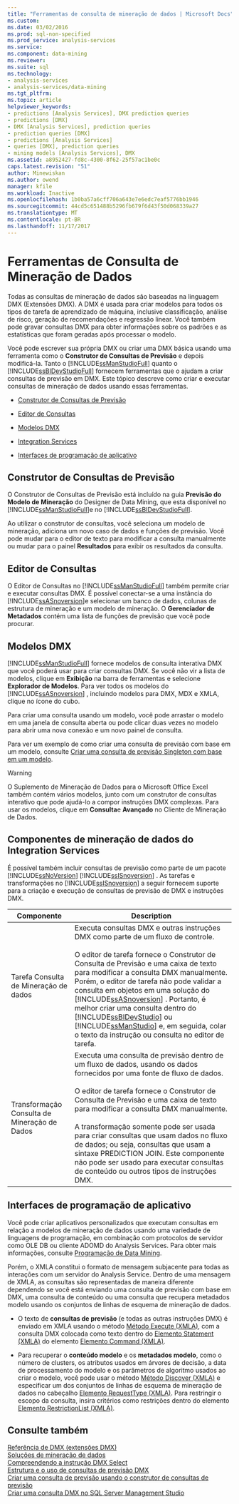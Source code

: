 ```yaml
---
title: "Ferramentas de consulta de mineração de dados | Microsoft Docs"
ms.custom: 
ms.date: 03/02/2016
ms.prod: sql-non-specified
ms.prod_service: analysis-services
ms.service: 
ms.component: data-mining
ms.reviewer: 
ms.suite: sql
ms.technology:
- analysis-services
- analysis-services/data-mining
ms.tgt_pltfrm: 
ms.topic: article
helpviewer_keywords:
- predictions [Analysis Services], DMX prediction queries
- predictions [DMX]
- DMX [Analysis Services], prediction queries
- prediction queries [DMX]
- predictions [Analysis Services]
- queries [DMX], prediction queries
- mining models [Analysis Services], DMX
ms.assetid: a8952427-fd8c-4300-8f62-25f57ac1be0c
caps.latest.revision: "51"
author: Minewiskan
ms.author: owend
manager: kfile
ms.workload: Inactive
ms.openlocfilehash: 1b0ba57a6cff706a643e7e6edc7eaf5776bb1946
ms.sourcegitcommit: 44cd5c651488b5296fb679f6d43f50d068339a27
ms.translationtype: MT
ms.contentlocale: pt-BR
ms.lasthandoff: 11/17/2017
---
```

# <a name="data-mining-query-tools"></a>Ferramentas de Consulta de Mineração de Dados
  Todas as consultas de mineração de dados são baseadas na linguagem DMX (Extensões DMX). A DMX é usada para criar modelos para todos os tipos de tarefa de aprendizado de máquina, inclusive classificação, análise de risco, geração de recomendações e regressão linear. Você também pode gravar consultas DMX para obter informações sobre os padrões e as estatísticas que foram geradas após processar o modelo.  
  
 Você pode escrever sua própria DMX ou criar uma DMX básica usando uma ferramenta como o **Construtor de Consultas de Previsão** e depois modificá-la. Tanto o [!INCLUDE[ssManStudioFull](../../includes/ssmanstudiofull-md.md)] quanto o [!INCLUDE[ssBIDevStudioFull](../../includes/ssbidevstudiofull-md.md)] fornecem ferramentas que o ajudam a criar consultas de previsão em DMX. Este tópico descreve como criar e executar consultas de mineração de dados usando essas ferramentas.  
  
-   [Construtor de Consultas de Previsão](#bkmk_Builder)  
  
-   [Editor de Consultas](#bkmk_QueryEditor)  
  
-   [Modelos DMX](#bkmk_Templates)  
  
-   [Integration Services](#bkmk_SSIS)  
  
-   [Interfaces de programação de aplicativo](#bkmk_API)  
  
##  <a name="bkmk_Builder"></a> Construtor de Consultas de Previsão  
 O Construtor de Consultas de Previsão está incluído na guia **Previsão do Modelo de Mineração** do Designer de Data Mining, que esta disponível no [!INCLUDE[ssManStudioFull](../../includes/ssmanstudiofull-md.md)]e no [!INCLUDE[ssBIDevStudioFull](../../includes/ssbidevstudiofull-md.md)].  
  
 Ao utilizar o construtor de consultas, você seleciona um modelo de mineração, adiciona um novo caso de dados e funções de previsão. Você pode mudar para o editor de texto para modificar a consulta manualmente ou mudar para o painel **Resultados** para exibir os resultados da consulta.  
  
##  <a name="bkmk_QueryEditor"></a> Editor de Consultas  
 O Editor de Consultas no [!INCLUDE[ssManStudioFull](../../includes/ssmanstudiofull-md.md)] também permite criar e executar consultas DMX. É possível conectar-se a uma instância do [!INCLUDE[ssASnoversion](../../includes/ssasnoversion-md.md)]e selecionar um banco de dados, colunas de estrutura de mineração e um modelo de mineração. O **Gerenciador de Metadados** contém uma lista de funções de previsão que você pode procurar.  
  
##  <a name="bkmk_Templates"></a> Modelos DMX  
 [!INCLUDE[ssManStudioFull](../../includes/ssmanstudiofull-md.md)] fornece modelos de consulta interativa DMX que você poderá usar para criar consultas DMX. Se você não vir a lista de modelos, clique em **Exibição** na barra de ferramentas e selecione **Explorador de Modelos**. Para ver todos os modelos do [!INCLUDE[ssASnoversion](../../includes/ssasnoversion-md.md)] , incluindo modelos para DMX, MDX e XMLA, clique no ícone do cubo.  
  
 Para criar uma consulta usando um modelo, você pode arrastar o modelo em uma janela de consulta aberta ou pode clicar duas vezes no modelo para abrir uma nova conexão e um novo painel de consulta.  
  
 Para ver um exemplo de como criar uma consulta de previsão com base em um modelo, consulte [Criar uma consulta de previsão Singleton com base em um modelo](../../analysis-services/data-mining/create-a-singleton-prediction-query-from-a-template.md).  
  
> [!WARNING]  
>  O Suplemento de Mineração de Dados para o Microsoft Office Excel também contém vários modelos, junto com um construtor de consultas interativo que pode ajudá-lo a compor instruções DMX complexas. Para usar os modelos, clique em **Consulta**e **Avançado** no Cliente de Mineração de Dados.  
  
##  <a name="bkmk_SSIS"></a> Componentes de mineração de dados do Integration Services  
 É possível também incluir consultas de previsão como parte de um pacote [!INCLUDE[ssNoVersion](../../includes/ssnoversion-md.md)] [!INCLUDE[ssISnoversion](../../includes/ssisnoversion-md.md)] . As tarefas e transformações no [!INCLUDE[ssISnoversion](../../includes/ssisnoversion-md.md)] a seguir fornecem suporte para a criação e execução de consultas de previsão de DMX e instruções DMX.  
  
|Componente|Description|  
|---------------|-----------------|  
|Tarefa Consulta de Mineração de dados|Executa consultas DMX e outras instruções DMX como parte de um fluxo de controle.<br /><br /> O editor de tarefa fornece o Construtor de Consulta de Previsão e uma caixa de texto para modificar a consulta DMX manualmente. Porém, o editor de tarefa não pode validar a consulta em objetos em uma solução do [!INCLUDE[ssASnoversion](../../includes/ssasnoversion-md.md)] . Portanto, é melhor criar uma consulta dentro do [!INCLUDE[ssBIDevStudio](../../includes/ssbidevstudio-md.md)] ou [!INCLUDE[ssManStudio](../../includes/ssmanstudio-md.md)] e, em seguida, colar o texto da instrução ou consulta no editor de tarefa.|  
|Transformação Consulta de Mineração de Dados|Executa uma consulta de previsão dentro de um fluxo de dados, usando os dados fornecidos por uma fonte de fluxo de dados.<br /><br /> O editor de tarefa fornece o Construtor de Consulta de Previsão e uma caixa de texto para modificar a consulta DMX manualmente.<br /><br /> A transformação somente pode ser usada para criar consultas que usam dados no fluxo de dados; ou seja, consultas que usam a sintaxe PREDICTION JOIN. Este componente não pode ser usado para executar consultas de conteúdo ou outros tipos de instruções DMX.|  
  
##  <a name="bkmk_API"></a> Interfaces de programação de aplicativo  
 Você pode criar aplicativos personalizados que executam consultas em relação a modelos de mineração de dados usando uma variedade de linguagens de programação, em combinação com protocolos de servidor como OLE DB ou cliente ADOMD do Analysis Services. Para obter mais informações, consulte [Programação de Data Mining](../../analysis-services/data-mining-programming.md).  
  
 Porém, o XMLA constitui o formato de mensagem subjacente para todas as interações com um servidor do Analysis Service. Dentro de uma mensagem de XMLA, as consultas são representadas de maneira diferente dependendo se você está enviando uma consulta de previsão com base em DMX, uma consulta de conteúdo ou uma consulta que recupera metadados modelo usando os conjuntos de linhas de esquema de mineração de dados.  
  
-   O texto de **consultas de previsão** (e todas as outras instruções DMX) é enviado em XMLA usando o método [Método Execute &#40;XMLA&#41;](../../analysis-services/xmla/xml-elements-methods-execute.md), com a consulta DMX colocada como texto dentro do [Elemento Statement &#40;XMLA&#41;](../../analysis-services/xmla/xml-elements-commands/statement-element-xmla.md) do elemento [Elemento Command &#40;XMLA&#41;](../../analysis-services/xmla/xml-elements-properties/command-element-xmla.md).  
  
-   Para recuperar o **conteúdo modelo** e os **metadados modelo**, como o número de clusters, os atributos usados em árvores de decisão, a data de processamento do modelo e os parâmetros de algoritmo usados ao criar o modelo, você pode usar o método [Método Discover &#40;XMLA&#41;](../../analysis-services/xmla/xml-elements-methods-discover.md) e especificar um dos conjuntos de linhas de esquema de mineração de dados no cabeçalho [Elemento RequestType &#40;XMLA&#41;](../../analysis-services/xmla/xml-elements-properties/requesttype-element-xmla.md). Para restringir o escopo da consulta, insira critérios como restrições dentro do elemento [Elemento RestrictionList &#40;XMLA&#41;](../../analysis-services/xmla/xml-elements-properties/restrictionlist-element-xmla.md).  
  
## <a name="see-also"></a>Consulte também  
 [Referência de DMX &#40;extensões DMX&#41;](../../dmx/data-mining-extensions-dmx-reference.md)   
 [Soluções de mineração de dados](../../analysis-services/data-mining/data-mining-solutions.md)   
 [Compreendendo a instrução DMX Select](../../dmx/understanding-the-dmx-select-statement.md)   
 [Estrutura e o uso de consultas de previsão DMX](../../dmx/structure-and-usage-of-dmx-prediction-queries.md)   
 [Criar uma consulta de previsão usando o construtor de consultas de previsão](../../analysis-services/data-mining/create-a-prediction-query-using-the-prediction-query-builder.md)   
 [Criar uma consulta DMX no SQL Server Management Studio](../../analysis-services/data-mining/create-a-dmx-query-in-sql-server-management-studio.md)  
  
  
